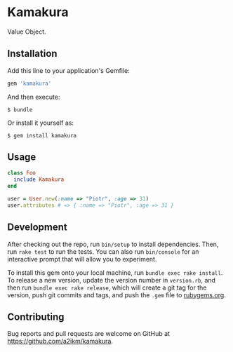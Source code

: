 # Kamakura

Value Object.

## Installation

Add this line to your application's Gemfile:

```ruby
gem 'kamakura'
```

And then execute:

    $ bundle

Or install it yourself as:

    $ gem install kamakura

## Usage

```ruby
class Foo
  include Kamakura
end

user = User.new(:name => "Piotr", :age => 31)
user.attributes # => { :name => "Piotr", :age => 31 }
```

## Development

After checking out the repo, run `bin/setup` to install dependencies. Then, run `rake test` to run the tests. You can also run `bin/console` for an interactive prompt that will allow you to experiment.

To install this gem onto your local machine, run `bundle exec rake install`. To release a new version, update the version number in `version.rb`, and then run `bundle exec rake release`, which will create a git tag for the version, push git commits and tags, and push the `.gem` file to [rubygems.org](https://rubygems.org).

## Contributing

Bug reports and pull requests are welcome on GitHub at https://github.com/a2ikm/kamakura.
